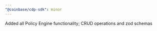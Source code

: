 ```yaml
---
"@coinbase/cdp-sdk": minor
---
```


Added all Policy Engine functionality; CRUD operations and zod schemas
